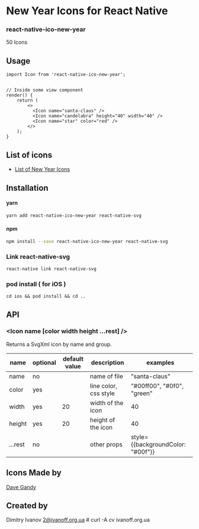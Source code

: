 # New Year Icons for React Native

### react-native-ico-new-year

50 Icons

## Usage

```
import Icon from 'react-native-ico-new-year';


// Inside some view component
render() {
    return (
        <>
          <Icon name="santa-claus" />
          <Icon name="candelabra" height="40" width="40" />
          <Icon name="star" color="red" />
        </>
    );
}

```

## List of icons

- [List of New Year Icons](http://ico.simpleness.org/pack/new-year)

## Installation

#### yarn

```bash
yarn add react-native-ico-new-year react-native-svg
```

#### npm

```bash
npm install --save react-native-ico-new-year react-native-svg
```

### Link react-native-svg

```bash
react-native link react-native-svg
```

### pod install ( for iOS )

```
cd ios && pod install && cd ..
```

## API

### <Icon name [color width height ...rest] />

Returns a SvgXml icon by name and group.

 name | optional | default value | description | examples
------|----------|---------------|-------------|---------
name | no |  | name of file | "santa-claus"
color | yes | | line color, css style | "#00ff00", "#0f0", "green"
width | yes | 20 | width of the icon | 40
height | yes | 20 | height of the icon | 40
...rest | no | | other props | style={{backgroundColor: "#00f"}}

## Icons Made by

[Dave Gandy](https://www.flaticon.com/authors/dave-gandy)

## Created by

Dimitry Ivanov <2@ivanoff.org.ua> # curl -A cv ivanoff.org.ua
